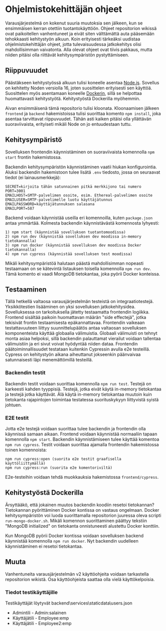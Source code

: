 # Ohjelmistokehittäjän ohjeet

Varausjärjestelmä on kokenut suuria muutoksia sen jälkeen, kun se ensimmäisen kerran otettiin tuotantokäyttöön. Ohjeet repositorion wikissä ovat paikoitellen vanhentuneet ja eivät siten välttämättä auta pääsemään tehokkaasti kehitystyön alkuun. Koin erityisesti tärkeäksi uudistaa ohjelmistokehittäjän ohjeet, jotta tulevaisuudessa jatkokehitys olisi mahdollisimman vaivatonta. Alla olevat ohjeet ovat tiivis pakkaus, mutta niiden pitäisi olla riittävät kehitysympäristön pystyttämiseen.

## Riippuvuudet

Päästäkseen kehitystyössä alkuun tulisi koneelle asentaa [Node.js](https://nodejs.org/en/). Sovellus on kehitetty Noden versiolla 16, joten suosittelen erityisesti sen käyttöä. Suosittelen myös asentamaan koneelle [Dockerin](https://www.docker.com/), sillä se helpottaa huomattavasti kehitystyötä. Kehitystyöstä Dockerilla myöhemmin.

Aivan ensimmäisenä tämä repositorio tulisi kloonata. Kloonaamisen jälkeen ```frontend``` ja ```backend``` hakemistoissa tulisi suorittaa komento ```npm install```, joka asentaa tarvittavat riippuvuudet. Tähän asti kaiken pitäisi olla yllättävän suoraviivaista, erityiseti mikäli Node on jo entuudestaan tuttu.

## Kehitysympäristö

Sovelluksen frontendin käynnistäminen on suoraviivaista komennolla ```npm start``` frontin hakemistossa.

Backendin kehitysympäristön käynnistäminen vaatii hiukan konfigurointia. Aluksi backendin hakemistoon tulee lisätä ```.env``` tiedosto, jossa on seuraavat tiedot (ei lainausmerkkejä):

    SECRET=kirjoita tähän satunnainen pitkä merkkijono tai numero 
    PORT=3001
    EMAILHOST=SMTP-palvelimen osoite, esim. Ethereal-palvelimen osoite
    EMAILUSER=SMTP-palvelimelle luotu käyttäjätunnus
    EMAILPASSWORD=käyttäjätunnuksen salasana
    EMAILPORT=587

Backend voidaan käynnistää useilla eri komennoilla, kuten ```package.json``` antaa ymmärtää. Kolmesta backendin käynnistävästä komennosta lyhyesti:

    1) npm start (käynnistää sovelluksen tuotantomoodissa)
    2) npm run dev (käynnistää sovelluksen dev moodissa in-memory tietokannalla)
    3) npm run docker (käynnistää sovelluksen dev moodissa Docker tietokannalla)
    4) npm run cypress (käynnistää sovelluksen test moodissa)

Mikäli kehitysympäristöä halutaan päästä mahdollisimman nopeasti testaamaan on se kätevintä listauksen toisella komennolla ```npm run dev```. Tämä komento ei vaadi MongoDB tietokantaa, joka pyörii Docker konteissa.

## Testaaminen

Tällä hetkellä valtaosa varausjärjestelmän testeistä on integraatiotestejä. Yksikkötestien lisääminen on yksi sovelluksen jatkokehitysidea. Sovelluksessa on tarkoituksella jätetty testaamatta frontendin logiikka. Frontend sisältää paikoin huomattavan määrän "side effectejä", jotka tekisivät frontin testaamisesta epäkannattavaa. Frontendin vaikeaan testattavuuteen liittyy suunnittelupäätös antaa valtaosan sovelluksen komponenteista käyttää globaalia välimuistia. Globaali välimuisti on tehnyt monta asiaa helpoksi, sillä backendin palauttamat vierailut voidaan tallentaa välimuistiin ja eri sivut voivat hyödyntää niiden dataa. Frontendin päätoiminnallisuudet testataan kuitenkin Cypressin avulla e2e testeillä. Cypress on kehitystyön aikana aiheuttanut jokseenkin päänvaivaa satunnaisesti läpi menemättömillä testeillä.

### Backendin testit

Backendin testit voidaan suorittaa komennolla ```npm run test```. Testejä on karkeesti kahden tyyppisiä. Testejä, jotka eivät käytä in-memory tietokantaa ja testejä jotka käyttävät. Älä käytä in-memory tietokantaa muutoin kuin tietokanta rajapintojen toimintaa testatessa suorituskykyyn liittyvistä syistä johtuen.

### E2E testit

Jotta e2e testejä voidaan suorittaa tulee backendin ja frontendin olla käynnissä samaan aikaan. Frontend voidaan käynnistää normaaliin tapaan komennolla ```npm start```. Backendin käynnistämiseen tulee käyttää komentoa ```npm run cypress```. Testit voidaan suorittaa ajamalla frontendin hakemistossa toinen komennoista:

    npm run cypress:open (suorita e2e testit graafisella käyttöliittymällä)
    npm run cypress:run (suorita e2e komentoriviltä)

E2e-testeihin voidaan tehdä muokkauksia hakemistossa ```frontend/cypress```.

## Kehitystyöstä Dockerilla

Ärsyttääkö, että jokainen muutos backendin koodiin resetoi tietokannan? Tietokannan pyörittäminen Docker kontissa on vastaus ongelmaan. Docker kehitysympäristön voi luoda suorittamalla repositorion juuressa oleva scripti ```run-mongo-docker.sh```. Mikäli komennon suorittaminen päättyy tekstiin "MongoDB initialized" on tietokanta onnistuneesti alustettu Docker konttiin.

Kun MongoDB pyörii Docker kontissa voidaan sovelluksen backend käynnistää komennolla ```npm run docker```. Nyt backendin uudelleen käynnistäminen ei resetoi tietokantaa.

## Muuta

Vanhentuneita varausjärjestelmän v2 käyttöohjeita voidaan tarkastella repositorion wikistä. Osa käyttöohjeista saattaa olla vielä käyttökelpoisia.

### Tiedot testikäyttäjille

Testikäyttäjät löytyvät backend\services\staticdata\users.json 

- Admintili - Admin:salainen
- Käyttäjätili - Employee:emp
- Käyttäjätili - Employee2:emp
